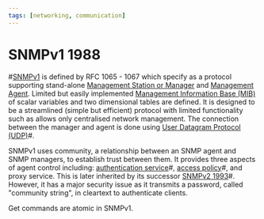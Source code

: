 ```yaml
---
tags: [networking, communication]
---
```


# SNMPv1 1988

#[SNMPv1](202212211531.md) is defined by RFC 1065 - 1067 which specify as a
protocol supporting stand-alone [Management Station or Manager](202212211516.md)
and [Management Agent](202212211524.md). Limited but easily implemented
[Management Information Base (MIB)](202212211528.md) of scalar variables and two
dimensional tables are defined. It is designed to be a streamlined (simple but
efficient) protocol with limited functionality such as allows only centralised
network management. The connection between the manager and agent is done using
[User Datagram Protocol (UDP)](202206151759.md)#.

SNMPv1 uses community, a relationship between an SNMP agent and SNMP managers,
to establish trust between them. It provides three aspects of agent control
including: [authentication service](202210040915.md)#, [access policy](202210022203.md)#,
and proxy service. This is later inherited by its successor [SNMPv2 1993](202212212148.md)#.
However, it has a major security issue as it transmits a password, called
"community string", in cleartext to authenticate clients.

Get commands are atomic in SNMPv1.
